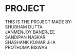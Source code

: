 # PROJECT
THIS IS THE PROJECT MADE BY: <br> SHUBHAM DUTTA <br> JANMENJOY BANERJEE <br> SANDIPAN NASKAR <br> SHASHANK KUMAR JHA <br> PROTHOMA BISWAS
